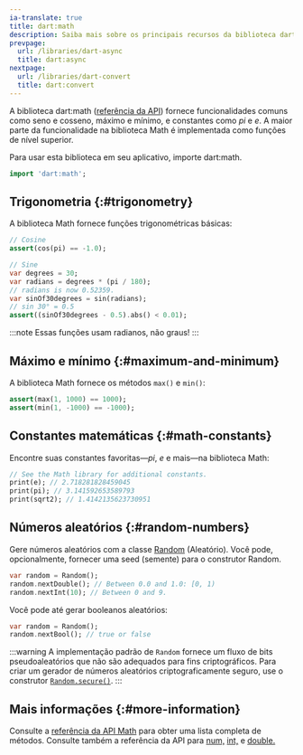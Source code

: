 ```yaml
---
ia-translate: true
title: dart:math
description: Saiba mais sobre os principais recursos da biblioteca dart:math do Dart.
prevpage:
  url: /libraries/dart-async
  title: dart:async
nextpage:
  url: /libraries/dart-convert
  title: dart:convert
---
```


<?code-excerpt replace="/ *\/\/\s+ignore_for_file:[^\n]+\n//g; /(^|\n) *\/\/\s+ignore:[^\n]+\n/$1/g; /(\n[^\n]+) *\/\/\s+ignore:[^\n]+\n/$1\n/g"?>
<?code-excerpt plaster="none"?>

A biblioteca dart:math ([referência da API][dart:math])
fornece funcionalidades comuns como seno e cosseno,
máximo e mínimo, e constantes como *pi* e *e*. A maior parte da
funcionalidade na biblioteca Math é implementada como funções de nível superior.

Para usar esta biblioteca em seu aplicativo, importe dart:math.

<?code-excerpt "misc/test/library_tour/math_test.dart (import)"?>
```dart
import 'dart:math';
```


## Trigonometria {:#trigonometry}

A biblioteca Math fornece funções trigonométricas básicas:

<?code-excerpt "misc/test/library_tour/math_test.dart (trig)"?>
```dart
// Cosine
assert(cos(pi) == -1.0);

// Sine
var degrees = 30;
var radians = degrees * (pi / 180);
// radians is now 0.52359.
var sinOf30degrees = sin(radians);
// sin 30° = 0.5
assert((sinOf30degrees - 0.5).abs() < 0.01);
```

:::note
Essas funções usam radianos, não graus!
:::


## Máximo e mínimo {:#maximum-and-minimum}

A biblioteca Math fornece os métodos `max()` e `min()`:

<?code-excerpt "misc/test/library_tour/math_test.dart (min-max)"?>
```dart
assert(max(1, 1000) == 1000);
assert(min(1, -1000) == -1000);
```


## Constantes matemáticas {:#math-constants}

Encontre suas constantes favoritas—*pi*, *e* e mais—na biblioteca Math:

<?code-excerpt "misc/test/library_tour/math_test.dart (constants)"?>
```dart
// See the Math library for additional constants.
print(e); // 2.718281828459045
print(pi); // 3.141592653589793
print(sqrt2); // 1.4142135623730951
```


## Números aleatórios {:#random-numbers}

Gere números aleatórios com a classe [Random][] (Aleatório). Você pode,
opcionalmente, fornecer uma seed (semente) para o construtor Random.

<?code-excerpt "misc/test/library_tour/math_test.dart (random)"?>
```dart
var random = Random();
random.nextDouble(); // Between 0.0 and 1.0: [0, 1)
random.nextInt(10); // Between 0 and 9.
```

Você pode até gerar booleanos aleatórios:

<?code-excerpt "misc/test/library_tour/math_test.dart (random-bool)"?>
```dart
var random = Random();
random.nextBool(); // true or false
```

:::warning
A implementação padrão de `Random` fornece um fluxo de bits pseudoaleatórios
que não são adequados para fins criptográficos.
Para criar um gerador de números aleatórios criptograficamente seguro,
use o construtor [`Random.secure()`][].
:::

## Mais informações {:#more-information}

Consulte a [referência da API Math][dart:math] para obter uma lista completa de métodos.
Consulte também a referência da API para [num,][num] [int,][int] e [double.][double]

[Random]: {{site.dart-api}}/dart-math/Random-class.html
[`Random.secure()`]: {{site.dart-api}}/dart-math/Random/Random.secure.html
[dart:math]: {{site.dart-api}}/dart-math/dart-math-library.html
[double]: {{site.dart-api}}/dart-core/double-class.html
[int]: {{site.dart-api}}/dart-core/int-class.html
[num]: {{site.dart-api}}/dart-core/num-class.html
